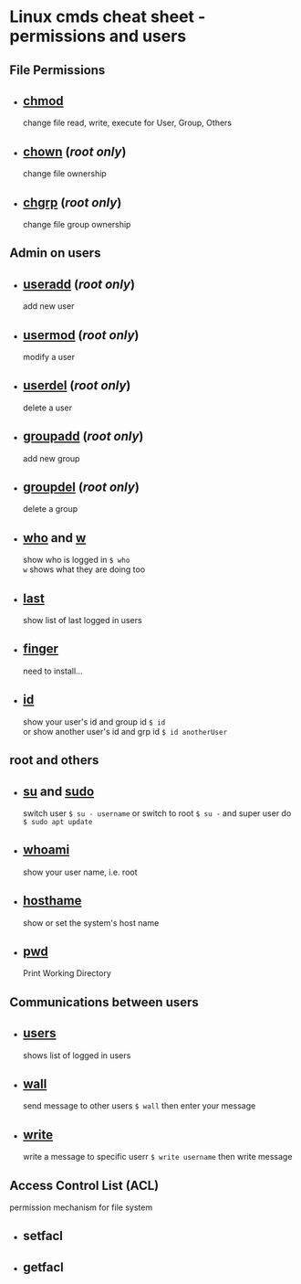 # Linux cmds cheat sheet - permissions and users

## File Permissions

- ## [chmod](https://ss64.com/bash/chmod.html)

  change file read, write, execute for User, Group, Others

- ## [chown](https://ss64.com/bash/chown.html) (**_root only_**)

  change file ownership

- ## [chgrp](https://ss64.com/bash/chgrp.html) (**_root only_**)

  change file group ownership

## Admin on users

- ## [useradd](https://ss64.com/bash/useradd.html) (**_root only_**)

  add new user

- ## [usermod](https://ss64.com/bash/usermod.html) (**_root only_**)

  modify a user

- ## [userdel](https://ss64.com/bash/userdel.html) (**_root only_**)

  delete a user

- ## [groupadd](https://ss64.com/bash/groupadd.html) (**_root only_**)

  add new group

- ## [groupdel](https://ss64.com/bash/groupdel.html) (**_root only_**)

  delete a group

- ## [who](https://ss64.com/bash/who.html) and [w](https://ss64.com/bash/w.html)

  show who is logged in `$ who`  
  `w` shows what they are doing too

- ## [last](https://ss64.com/bash/last.html)

  show list of last logged in users

- ## [finger](https://ss64.com/bash/finger.html)

  need to install...

- ## [id](https://ss64.com/bash/id.html)

  show your user's id and group id `$ id`  
  or show another user's id and grp id `$ id anotherUser`

## root and others

- ## [su](https://ss64.com/bash/su.html) and [sudo](https://ss64.com/bash/sudo.html)

  switch user `$ su - username` or switch to root `$ su -`
  and super user do `$ sudo apt update`

- ## [whoami](https://www.ss64.com/bash/whoami.html)

  show your user name, i.e. root

- ## [hosthame](https://linux.die.net/man/1/hostname)

  show or set the system's host name

- ## [pwd](https://ss64.com/bash/pwd.html)

  Print Working Directory

## Communications between users

- ## [users](https://www.ss64.com/bash/users.html)

  shows list of logged in users

- ## [wall](https://www.ss64.com/bash/wall.html)

  send message to other users `$ wall` then enter your message

- ## [write](https://www.ss64.com/bash/write.html)

  write a message to specific userr `$ write username` then write message

## Access Control List (ACL)

permission mechanism for file system

- ## setfacl
- ## getfacl
